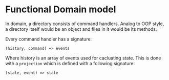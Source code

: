 # Functional Domain model
In domain, a directory consists of command handlers.
Analog to OOP style, a directory itself would be an object and files in it would be its methods.

Every command handler has a signature:

`(history, command) => events`

Where history is an array of events used for cacluating state.
This is done with a `projection` which is defined with a following signature:

`(state, event) => state`

